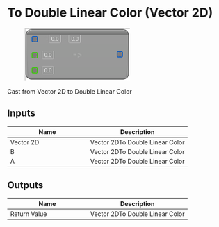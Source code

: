 # To Double Linear Color (Vector 2D)

<div align="left" data-full-width="false"><figure><img src="../../../../api/Math/Conversions/To_Double_Linear_Color_(Vector_2D).png" alt=""><figcaption></figcaption></figure></div>

Cast from Vector 2D to Double Linear Color

## Inputs

<table><thead><tr><th width="170">Name</th><th>Description</th></tr></thead><tbody><tr><td>Vector 2D</td><td>Vector 2DTo Double Linear Color</td></tr><tr><td>B</td><td>Vector 2DTo Double Linear Color</td></tr><tr><td>A</td><td>Vector 2DTo Double Linear Color</td></tr></tbody></table>

## Outputs

<table><thead><tr><th width="170">Name</th><th>Description</th></tr></thead><tbody><tr><td>Return Value</td><td>Vector 2DTo Double Linear Color</td></tr></tbody></table>
